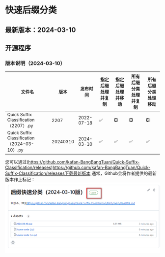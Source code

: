 # 快速后缀分类
## 最新版本：2024-03-10
## 开源程序

### 版本说明（2024-03-10）

| 文件名                                       | 版本     | 发布时间   | 指定后缀处理并复制 | 指定后缀处理并移动 | 所有后缀分类处理并复制 | 所有后缀分类处理移动 |
|----------------------------------------------|----------|------------|--------------------|--------------------|------------------------|----------------------|
| Quick Suffix Classification（2207）.py       | 2207     | 2022-07-18 | ✅                  | ❎                  | ❎                      | ❎                    |
| Quick Suffix Classification（2024-03-10）.py | 20240310 | 2024-03-10 | ✅                  | ✅                  | ✅                      | ✅                    |


您可以通过(https://github.com/kafan-BangBangTuan/Quick-Suffix-Classification/releases)https://github.com/kafan-BangBangTuan/Quick-Suffix-Classification/releases下载最新版本
通常，Github会将作者提供的最新版本作上标记：
![](https://github.com/kafan-BangBangTuan/picx-images-hosting/blob/master/00035sW2024-03-10.png)
